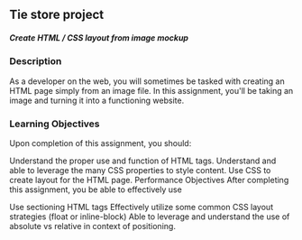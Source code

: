 ## Tie store project

##### Create HTML / CSS layout from image mockup

### Description

As a developer on the web, you will sometimes be tasked with creating an HTML page simply from an image file. In this assignment, you'll be taking an image and turning it into a functioning website.

### Learning Objectives

Upon completion of this assignment, you should:

Understand the proper use and function of HTML tags.
Understand and able to leverage the many CSS properties to style content.
Use CSS to create layout for the HTML page.
Performance Objectives
After completing this assignment, you be able to effectively use

Use sectioning HTML tags
Effectively utilize some common CSS layout strategies (float or inline-block)
Able to leverage and understand the use of absolute vs relative in context of positioning.
